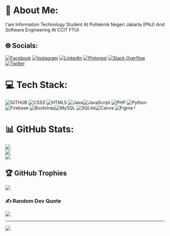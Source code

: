 # 💫 About Me:
I'am Information Technology Student At Politeknik Negeri Jakarta (PNJ) And Software Engineering At CCIT FTUI


## 🌐 Socials:
[![Facebook](https://img.shields.io/badge/Facebook-%231877F2.svg?logo=Facebook&logoColor=white)](https://facebook.com/Rezahansl) [![Instagram](https://img.shields.io/badge/Instagram-%23E4405F.svg?logo=Instagram&logoColor=white)](https://instagram.com/Rezahansl) [![LinkedIn](https://img.shields.io/badge/LinkedIn-%230077B5.svg?logo=linkedin&logoColor=white)](https://linkedin.com/in/rezahansl) [![Pinterest](https://img.shields.io/badge/Pinterest-%23E60023.svg?logo=Pinterest&logoColor=white)](https://pinterest.com/rezahans30) [![Stack Overflow](https://img.shields.io/badge/-Stackoverflow-FE7A16?logo=stack-overflow&logoColor=white)](https://stackoverflow.com/users/RezaHans) [![Twitter](https://img.shields.io/badge/Twitter-%231DA1F2.svg?logo=Twitter&logoColor=white)](https://twitter.com/Rezahansl) 

# 💻 Tech Stack:
![GITHUB](https://img.shields.io/badge/github-%231572B6.svg?logo=Github&logoColor=white) ![CSS3](https://img.shields.io/badge/css3-%231572B6.svg?style=plastic&logo=css3&logoColor=white) ![HTML5](https://img.shields.io/badge/html5-%23E34F26.svg?style=plastic&logo=html5&logoColor=white) ![Java](https://img.shields.io/badge/java-%23ED8B00.svg?style=plastic&logo=java&logoColor=white)![JavaScript](https://img.shields.io/badge/javascript-%23323330.svg?style=plastic&logo=javascript&logoColor=%23F7DF1E) ![PHP](https://img.shields.io/badge/php-%23777BB4.svg?style=plastic&logo=php&logoColor=white) ![Python](https://img.shields.io/badge/python-3670A0?style=plastic&logo=python&logoColor=ffdd54) ![Firebase](https://img.shields.io/badge/firebase-%23039BE5.svg?style=plastic&logo=firebase) ![Bootstrap](https://img.shields.io/badge/bootstrap-%23563D7C.svg?style=plastic&logo=bootstrap&logoColor=white)![MySQL](https://img.shields.io/badge/mysql-%2300f.svg?style=plastic&logo=mysql&logoColor=white) ![SQLite](https://img.shields.io/badge/sqlite-%2307405e.svg?style=plastic&logo=sqlite&logoColor=white)![Canva](https://img.shields.io/badge/Canva-%2300C4CC.svg?style=plastic&logo=Canva&logoColor=white) 	![Figma](https://img.shields.io/badge/figma-%23F24E1E.svg?style=plastic&logo=figma&logoColor=white) !
# 📊 GitHub Stats:
![](https://github-readme-stats.vercel.app/api?username=Rezahans&theme=tokyonight&hide_border=false&include_all_commits=true&count_private=true)<br/>
![](https://github-readme-streak-stats.herokuapp.com/?user=Rezahans&theme=tokyonight&hide_border=false)<br/>
![](https://github-readme-stats.vercel.app/api/top-langs/?username=Rezahans&theme=tokyonight&hide_border=false&include_all_commits=true&count_private=true&layout=compact)

## 🏆 GitHub Trophies
![](https://github-profile-trophy.vercel.app/?username=Rezahans&theme=tokyonight&no-frame=false&no-bg=false&margin-w=4)

### ✍️ Random Dev Quote
![](https://quotes-github-readme.vercel.app/api?type=horizontal&theme=radical)

---
[![](https://visitcount.itsvg.in/api?id=Rezahans&icon=0&color=0)](https://visitcount.itsvg.in)

<!-- Proudly created with GPRM ( https://gprm.itsvg.in ) -->

